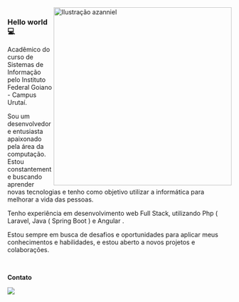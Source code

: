 <img src="./cute-astronaut-operating-laptop.gif" min-width="400" max-width="400" width="400" align="right" alt="Ilustração azanniel">

<h3>Hello world💻</h3>

<p align="left"> 
 Acadêmico do curso de Sistemas de Informação pelo Instituto Federal Goiano - Campus Urutaí.<br>

Sou um desenvolvedor e entusiasta apaixonado pela área da computação. Estou constantemente buscando aprender novas tecnologias e tenho como objetivo utilizar a informática para melhorar a vida das pessoas.<br>

 Tenho experiência em desenvolvimento web Full Stack, utilizando Php ( Laravel, Java ( Spring Boot ) e Angular . <br>

 Estou sempre em busca de desafios e oportunidades para aplicar meus conhecimentos e habilidades, e estou aberto a novos projetos e colaborações.<br>
</p>

<br>

<p align="left">
  <strong>Contato</strong>
</p>

<p align="left">
  <a href="https://www.linkedin.com/in/crist%C3%B3v%C3%A3o-augusto-vieira-de-freitas-261bb0180/" alt="Linkedin">
  <img src="https://img.shields.io/badge/LinkedIn-0077B5?style=for-the-badge&logo=linkedin&logoColor=white" /></a>
</p>  

